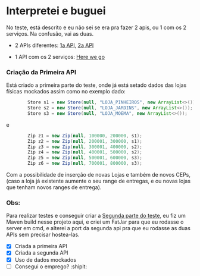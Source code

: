 # Interpretei e buguei

No teste, está descrito e eu não sei se era pra fazer 2 apis, ou 1 com os 2 serviços.
Na confusão, vai as duas.
- 2 APIs diferentes:
[1a API](https://github.com/mtscarneiro/wineTest1/),
[2a API](https://github.com/mtscarneiro/wineTest2/)

- 1 API com os 2 serviços:
[Here we go](https://github.com/mtscarneiro/wineTest3)


### Criação da Primeira API

Está criado a primeira parte do teste, onde já está setado dados das lojas físicas mockados assim como no exemplo dado: 

```java
        Store s1 = new Store(null, "LOJA_PINHEIROS", new ArrayList<>());
        Store s2 = new Store(null, "LOJA_JARDINS", new ArrayList<>());
        Store s3 = new Store(null, "LOJA_MOEMA", new ArrayList<>());
```

e 

```java
        Zip z1 = new Zip(null, 100000, 200000, s1);
        Zip z2 = new Zip(null, 200001, 300000, s1);
        Zip z3 = new Zip(null, 300001, 400000, s2);
        Zip z4 = new Zip(null, 400001, 500000, s2);
        Zip z5 = new Zip(null, 500001, 600000, s3);
        Zip z6 = new Zip(null, 700001, 800000, s3);  
```

Com a possibilidade de inserção de novas Lojas e também de novos CEPs, (caso a loja já existente aumente o seu range de entregas, e ou novas lojas que tenham
novos ranges de entrega).

### Obs:

Para realizar testes e conseguir criar a [Segunda parte do teste](https://github.com/mtscarneiro/wineTest2/), eu fiz um Maven build nesse projeto aqui, e criei um
FatJar para que eu rodasse o server em cmd, e alterei a port da segunda api pra que eu rodasse as duas APIs sem precisar hostea-las.


- [x] Criada a primeira API
- [x] Criada a segunda API
- [x] Uso de dados mockados
- [ ] Consegui o emprego? :shipit: 
